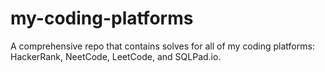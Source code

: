 # my-coding-platforms
A comprehensive repo that contains solves for all of my coding platforms: HackerRank, NeetCode, LeetCode, and SQLPad.io.
